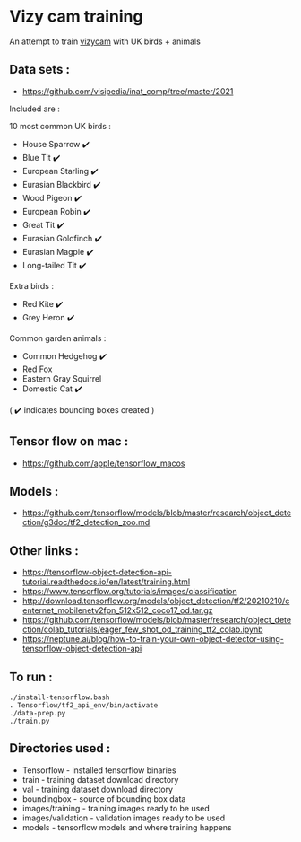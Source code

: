 # Vizy cam training

An attempt to train [vizycam](https://vizycam.com/) with UK birds + animals

## Data sets :

* https://github.com/visipedia/inat_comp/tree/master/2021

Included are :

10 most common UK birds :

* House Sparrow :heavy_check_mark:
* Blue Tit :heavy_check_mark:
* European Starling :heavy_check_mark:
* Eurasian Blackbird :heavy_check_mark:
* Wood Pigeon :heavy_check_mark:
* European Robin :heavy_check_mark:
* Great Tit :heavy_check_mark:
* Eurasian Goldfinch :heavy_check_mark:
* Eurasian Magpie :heavy_check_mark:
* Long-tailed Tit :heavy_check_mark:

Extra birds :

* Red Kite :heavy_check_mark:
* Grey Heron :heavy_check_mark:

Common garden animals :

* Common Hedgehog :heavy_check_mark:
* Red Fox
* Eastern Gray Squirrel
* Domestic Cat :heavy_check_mark:

( :heavy_check_mark: indicates bounding boxes created )

## Tensor flow on mac :

* https://github.com/apple/tensorflow_macos

## Models :

* https://github.com/tensorflow/models/blob/master/research/object_detection/g3doc/tf2_detection_zoo.md

## Other links :

* https://tensorflow-object-detection-api-tutorial.readthedocs.io/en/latest/training.html
* https://www.tensorflow.org/tutorials/images/classification
* http://download.tensorflow.org/models/object_detection/tf2/20210210/centernet_mobilenetv2fpn_512x512_coco17_od.tar.gz
* https://github.com/tensorflow/models/blob/master/research/object_detection/colab_tutorials/eager_few_shot_od_training_tf2_colab.ipynb
* https://neptune.ai/blog/how-to-train-your-own-object-detector-using-tensorflow-object-detection-api

## To run :

    ./install-tensorflow.bash
    . Tensorflow/tf2_api_env/bin/activate
    ./data-prep.py
    ./train.py

## Directories used :

* Tensorflow - installed tensorflow binaries
* train - training dataset download directory
* val - training dataset download directory
* boundingbox - source of bounding box data
* images/training - training images ready to be used
* images/validation - validation images ready to be used
* models - tensorflow models and where training happens

